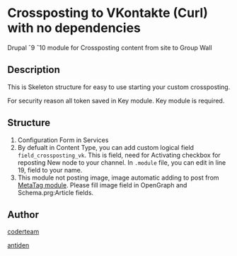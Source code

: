 # Crossposting to VKontakte (Curl) with no dependencies

Drupal ˆ9 ˆ10 module for Crossposting content from site to Group Wall

## Description

This is Skeleton structure for easy to use starting your custom crossposting.

For security reason all token saved in Key module. Key module is required.

## Structure

1. Configuration Form in Services
2. By defualt in Content Type, you can add custom logical field `field_crossposting_vk`. This is field, need for Activating checkbox for reposting New node to your channel. In `.module` file, you can edit in line 19, field to your name.
3. This module not posting image, image automatic adding to post from [MetaTag module](https://www.drupal.org/project/metatag). Please fill image field in OpenGraph and Schema.prg:Article fields.

## Author

[coderteam](https://coderteam.ru)

[antiden](https://antiden.ru)

